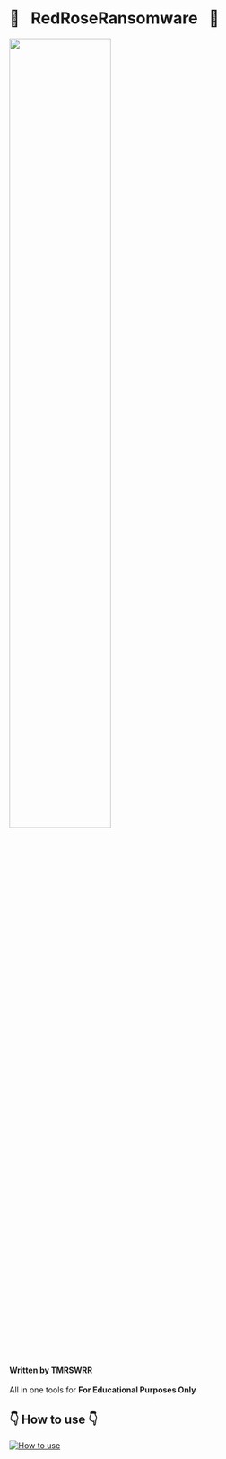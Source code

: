  # :gem:  &nbsp;  RedRoseRansomware  &nbsp;  :gem:

<img src="https://i.imgur.com/Y9mbUiI.png" width="60%"></img>



#### Written by TMRSWRR 
All in one tools for **For Educational Purposes Only**


## 👇   How to use   👇

[![How to use](https://i.imgur.com/WOxeyog.png)](https://youtu.be/ISuHhOk7bbM)


